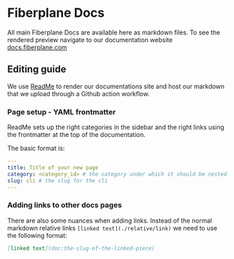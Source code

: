 # Fiberplane Docs

All main Fiberplane Docs are available here as markdown files. To see the rendered preview navigate to our documentation website [docs.fiberplane.com](https://docs.fiberplane.com/docs)

## Editing guide

We use [ReadMe](https://readme.com/) to render our documentations site and host our markdown that we upload through a Github action workflow.

### Page setup - YAML frontmatter

ReadMe sets up the right categories in the sidebar and the right links using the frontmatter at the top of the documentation.

The basic format is:

```yaml
---
title: Title of your new page
category: <category_id> # the category under which it should be nested
slug: cli # the slug for the cli
---
```

### Adding links to other docs pages

There are also some nuances when adding links. Instead of the normal markdown relative links `[linked text](./relative/link)` we need to use the following format:

```markdown
[linked text](doc:the-slug-of-the-linked-piece)
```

